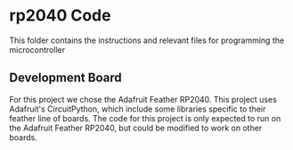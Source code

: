 # rp2040 Code
This folder contains the instructions and relevant files for programming the microcontroller

## Development Board
For this project we chose the Adafruit Feather RP2040. This project uses Adafruit's CircuitPython, which include some libraries specific to their feather line of boards. The code for this project is only expected to run on the Adafruit Feather RP2040, but could be modified to work on other boards.
